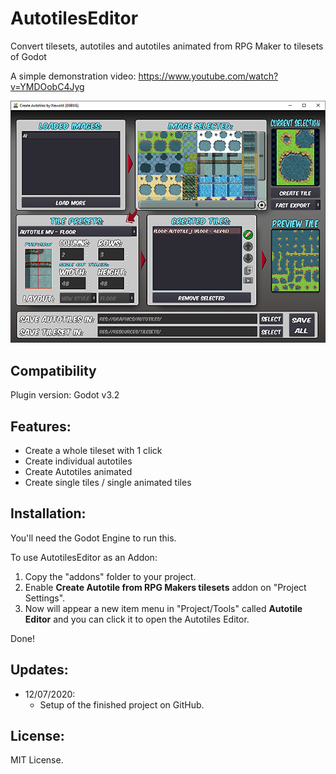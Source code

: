 # AutotilesEditor

Convert tilesets, autotiles and autotiles animated from RPG Maker to tilesets of Godot

A simple demonstration video: https://www.youtube.com/watch?v=YMDOobC4Jyg

![GitHub Logo](screenshots/preview1.png)

## Compatibility

Plugin version: Godot v3.2

## Features:

* Create a whole tileset with 1 click
* Create individual autotiles
* Create Autotiles animated
* Create single tiles / single animated tiles

## Installation:

You'll need the Godot Engine to run this.

To use AutotilesEditor as an Addon:

1. Copy the "addons" folder to your project.
2. Enable **Create Autotile from RPG Makers tilesets** addon on "Project Settings".
3. Now will appear a new item menu in "Project/Tools" called **Autotile Editor** and you can click it to open the Autotiles Editor.

Done!

## Updates:

* 12/07/2020:
	* Setup of the finished project on GitHub.

## License:

MIT License.
